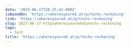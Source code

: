 ```yaml
---
date: '2023-06-17T20:25:42.000Z'
isBasedOn: 'https://wheresyoured.at/p/techs-reckoning'
link: 'https://wheresyoured.at/p/techs-reckoning'
slug: 2023-06-17-httpswheresyouredatptechs-reckoning
tags:
  - tech
title: 'https://wheresyoured.at/p/techs-reckoning'
---
```



